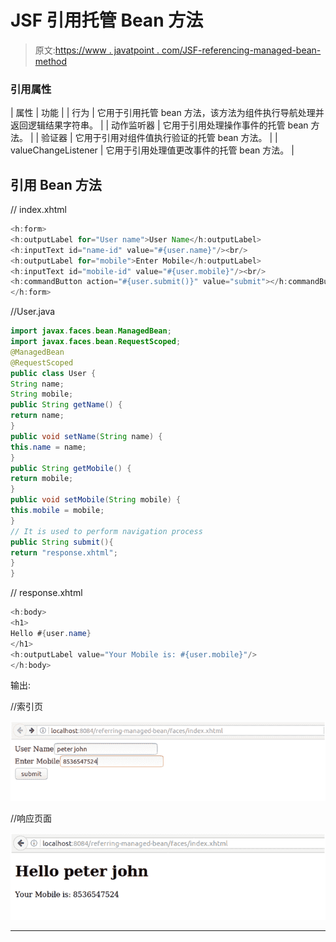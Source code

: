 # JSF 引用托管 Bean 方法

> 原文:[https://www . javatpoint . com/JSF-referencing-managed-bean-method](https://www.javatpoint.com/jsf-referencing-managed-bean-method)

### 引用属性

| 属性 | 功能 |
| 行为 | 它用于引用托管 bean 方法，该方法为组件执行导航处理并返回逻辑结果字符串。 |
| 动作监听器 | 它用于引用处理操作事件的托管 bean 方法。 |
| 验证器 | 它用于引用对组件值执行验证的托管 bean 方法。 |
| valueChangeListener | 它用于引用处理值更改事件的托管 bean 方法。 |

## 引用 Bean 方法

// index.xhtml

```java
<h:form>
<h:outputLabel for="User name">User Name</h:outputLabel>
<h:inputText id="name-id" value="#{user.name}"/><br/>
<h:outputLabel for="mobile">Enter Mobile</h:outputLabel>
<h:inputText id="mobile-id" value="#{user.mobile}"/><br/>
<h:commandButton action="#{user.submit()}" value="submit"></h:commandButton>
</h:form>

```

//User.java

```java
import javax.faces.bean.ManagedBean;
import javax.faces.bean.RequestScoped;
@ManagedBean
@RequestScoped
public class User {
String name;
String mobile;
public String getName() {
return name;
}
public void setName(String name) {
this.name = name;
}
public String getMobile() {
return mobile;
}
public void setMobile(String mobile) {
this.mobile = mobile;
}
// It is used to perform navigation process
public String submit(){
return "response.xhtml";
}
}

```

// response.xhtml

```java
<h:body>
<h1>
Hello #{user.name}
</h1>
<h:outputLabel value="Your Mobile is: #{user.mobile}"/>
</h:body>

```

输出:

//索引页

![JSF Referencing managed bean method 1](img/8becf257c2bcc1cd56c4159e75736ea4.png)

//响应页面

![JSF Referencing managed bean method 2](img/c2d45ed231d1701d52c7738e89a1bd19.png)

* * *